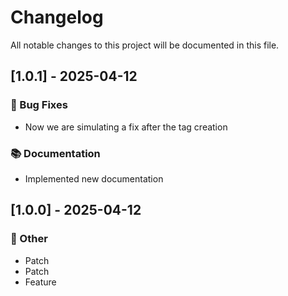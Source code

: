 # Changelog

All notable changes to this project will be documented in this file.

## [1.0.1] - 2025-04-12

### 🐛 Bug Fixes

- Now we are simulating a fix after the tag creation

### 📚 Documentation

- Implemented new documentation

## [1.0.0] - 2025-04-12

### 💼 Other

- Patch
- Patch
- Feature

<!-- generated by git-cliff -->
